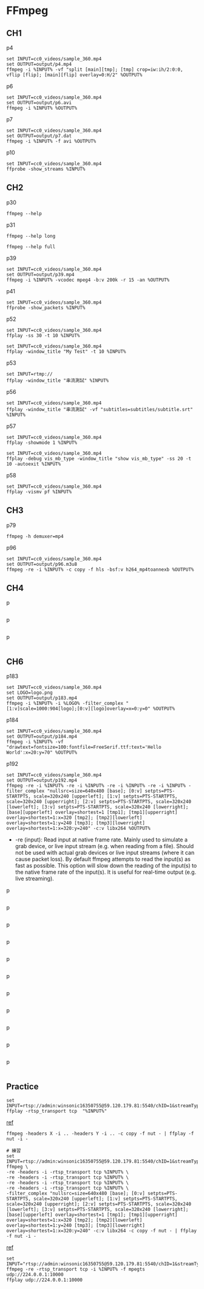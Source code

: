 # FFmpeg

## CH1

p4

```
set INPUT=cc0_videos/sample_360.mp4
set OUTPUT=output/p4.mp4
ffmpeg -i %INPUT% -vf "split [main][tmp]; [tmp] crop=iw:ih/2:0:0, vflip [flip]; [main][flip] overlay=0:H/2" %OUTPUT%
```

p6

```
set INPUT=cc0_videos/sample_360.mp4
set OUTPUT=output/p6.avi
ffmpeg -i %INPUT% %OUTPUT%
```

p7

```
set INPUT=cc0_videos/sample_360.mp4
set OUTPUT=output/p7.dat
ffmpeg -i %INPUT% -f avi %OUTPUT%
```

p10

```
set INPUT=cc0_videos/sample_360.mp4
ffprobe -show_streams %INPUT%
```

## CH2

p30

```
ffmpeg --help
```

p31

```
ffmpeg --help long
```

```
ffmpeg --help full
```

p39

```
set INPUT=cc0_videos/sample_360.mp4
set OUTPUT=output/p39.mp4
ffmpeg -i %INPUT% -vcodec mpeg4 -b:v 200k -r 15 -an %OUTPUT%
```

p41

```
set INPUT=cc0_videos/sample_360.mp4
ffprobe -show_packets %INPUT%
```

p52

```
set INPUT=cc0_videos/sample_360.mp4
ffplay -ss 30 -t 10 %INPUT%
```

```
set INPUT=cc0_videos/sample_360.mp4
ffplay -window_title "My Test" -t 10 %INPUT%
```

p53

```
set INPUT=rtmp://
ffplay -window_title "串流測試" %INPUT%
```

p56

```
set INPUT=cc0_videos/sample_360.mp4
ffplay -window_title "串流測試" -vf "subtitles=subtitles/subtitle.srt" %INPUT%
```

p57

```
set INPUT=cc0_videos/sample_360.mp4
ffplay -showmode 1 %INPUT%
```

```
set INPUT=cc0_videos/sample_360.mp4
ffplay -debug vis_mb_type -window_title "show vis_mb_type" -ss 20 -t 10 -autoexit %INPUT%
```

p58

```
set INPUT=cc0_videos/sample_360.mp4
ffplay -vismv pf %INPUT%
```

## CH3

p79

```
ffmpeg -h demuxer=mp4
```

p96

```
set INPUT=cc0_videos/sample_360.mp4
set OUTPUT=output/p96.m3u8
ffmpeg -re -i %INPUT% -c copy -f hls -bsf:v h264_mp4toannexb %OUTPUT%
```

## CH4

p

```
```

p

```
```

p

```
```

## CH6

p183

```
set INPUT=cc0_videos/sample_360.mp4
set LOGO=logo.png
set OUTPUT=output/p183.mp4
ffmpeg -i %INPUT% -i %LOGO% -filter_complex "[1:v]scale=1000:904[logo];[0:v][logo]overlay=x=0:y=0" %OUTPUT%
```

p184

```
set INPUT=cc0_videos/sample_360.mp4
set OUTPUT=output/p184.mp4
ffmpeg -i %INPUT% -vf "drawtext=fontsize=100:fontfile=FreeSerif.ttf:text='Hello World':x=20:y=70" %OUTPUT%
```

p192

```
set INPUT=cc0_videos/sample_360.mp4
set OUTPUT=output/p192.mp4
ffmpeg -re -i %INPUT% -re -i %INPUT% -re -i %INPUT% -re -i %INPUT% -filter_complex "nullsrc=size=640x480 [base]; [0:v] setpts=PTS-STARTPTS, scale=320x240 [upperleft]; [1:v] setpts=PTS-STARTPTS, scale=320x240 [upperright]; [2:v] setpts=PTS-STARTPTS, scale=320x240 [lowerleft]; [3:v] setpts=PTS-STARTPTS, scale=320x240 [lowerright]; [base][upperleft] overlay=shortest=1 [tmp1]; [tmp1][upperright] overlay=shortest=1:x=320 [tmp2]; [tmp2][lowerleft] overlay=shortest=1:y=240 [tmp3]; [tmp3][lowerright] overlay=shortest=1:x=320:y=240" -c:v libx264 %OUTPUT%
```

- -re (input): Read input at native frame rate. Mainly used to simulate a grab device, or live input stream (e.g. when reading from a file). Should not be used with actual grab devices or live input streams (where it can cause packet loss). By default ffmpeg attempts to read the input(s) as fast as possible. This option will slow down the reading of the input(s) to the native frame rate of the input(s). It is useful for real-time output (e.g. live streaming). 

p

```
```

p

```
```

p

```
```

p

```
```

p

```
```

p

```
```

p

```
```

p

```
```

p

```
```

p

```
```

p

```
```


## Practice

```
set INPUT=rtsp://admin:winsonic16350755@59.120.179.81:5540/chID=1&streamType=sub&linkType=tcp
ffplay -rtsp_transport tcp  "%INPUT%"
```

[ref](https://superuser.com/questions/1410764/how-to-play-two-remote-streams-simultaneously)

```
ffmpeg -headers X -i .. -headers Y -i .. -c copy -f nut - | ffplay -f nut -i -

# 練習
set INPUT=rtsp://admin:winsonic16350755@59.120.179.81:5540/chID=1&streamType=sub&linkType=tcp
ffmpeg \
-re -headers -i -rtsp_transport tcp %INPUT% \
-re -headers -i -rtsp_transport tcp %INPUT% \
-re -headers -i -rtsp_transport tcp %INPUT% \
-re -headers -i -rtsp_transport tcp %INPUT% \
-filter_complex "nullsrc=size=640x480 [base]; [0:v] setpts=PTS-STARTPTS, scale=320x240 [upperleft]; [1:v] setpts=PTS-STARTPTS, scale=320x240 [upperright]; [2:v] setpts=PTS-STARTPTS, scale=320x240 [lowerleft]; [3:v] setpts=PTS-STARTPTS, scale=320x240 [lowerright]; [base][upperleft] overlay=shortest=1 [tmp1]; [tmp1][upperright] overlay=shortest=1:x=320 [tmp2]; [tmp2][lowerleft] overlay=shortest=1:y=240 [tmp3]; [tmp3][lowerright] overlay=shortest=1:x=320:y=240" -c:v libx264 -c copy -f nut - | ffplay -f nut -i -
```

[ref](https://stackoverflow.com/questions/33662523/how-to-pipe-the-ffmpeg-output-to-multiple-ffplay)

```
set INPUT="rtsp://admin:winsonic16350755@59.120.179.81:5540/chID=1&streamType=sub&linkType=tcp"
ffmpeg -re -rtsp_transport tcp -i %INPUT% -f mpegts udp://224.0.0.1:10000
ffplay udp://224.0.0.1:10000
```

